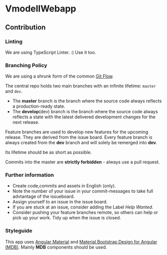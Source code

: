 # VmodellWebapp

## Contribution

### Linting

We are using TypeScript Linter. :)
Use it too.

### Branching Policy
We are using a shrunk form of the common [Git Flow](https://nvie.com/posts/a-successful-git-branching-model/#the-main-branches).

The central repo holds two main branches with an infinite lifetime: `master` and `dev`.

* The **master** branch is the branch where the source code always reflects a production-ready state.
* The **develop**(dev) branch is the branch where the source code always reflects a state with the latest delivered development changes for the next release.

Feature branches are used to develop new features for the upcoming release. They are derived from the issue board.
Every feature branch is always created from the **dev** branch and will solely be remerged into **dev**.

Its lifetime should be as short as possible.

Commits into the master are **strictly forbidden** - always use a pull request.
### Further information
* Create code,commits and assets in English (only).
* Note the number of your issue in your commit-messages to take full advtantage of the issueboard.
* Assign yourself to an issue in the issue board.
* If you are stuck at an issue, consider adding the Label *Help Wanted*.
* Consider pushing your feature branches remote, so others can help or pick up your work. Tidy up when the issue is closed.

### Styleguide

This app uses [Angular Material](https://material.angular.io/components/categories) and [Material Bootstrap Design for Angular (MDB)](https://mdbootstrap.com/docs/angular/components/demo/).
Mainly **MDB** components should be used.